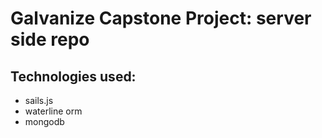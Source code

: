 # Galvanize Capstone Project: server side repo


## Technologies used:
* sails.js
* waterline orm
* mongodb

